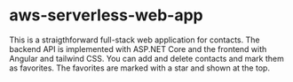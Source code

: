 # aws-serverless-web-app



This is a straigthforward full-stack web application for contacts. The backend API is implemented with ASP.NET Core and the frontend with Angular and tailwind CSS. You can add and delete contacts and mark them as favorites. The favorites are marked with a star and shown at the top.